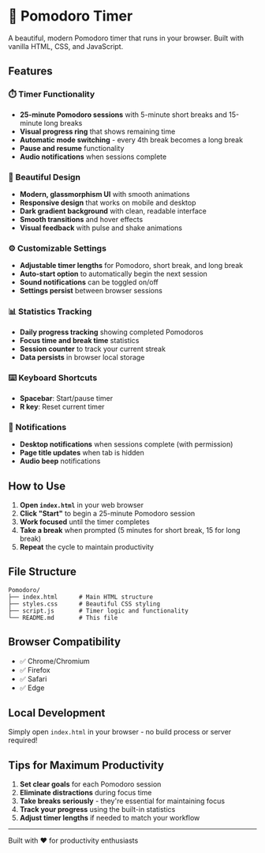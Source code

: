 # 🍅 Pomodoro Timer

A beautiful, modern Pomodoro timer that runs in your browser. Built with vanilla HTML, CSS, and JavaScript.

## Features

### ⏱️ Timer Functionality
- **25-minute Pomodoro sessions** with 5-minute short breaks and 15-minute long breaks
- **Visual progress ring** that shows remaining time
- **Automatic mode switching** - every 4th break becomes a long break
- **Pause and resume** functionality
- **Audio notifications** when sessions complete

### 🎨 Beautiful Design
- **Modern, glassmorphism UI** with smooth animations
- **Responsive design** that works on mobile and desktop
- **Dark gradient background** with clean, readable interface
- **Smooth transitions** and hover effects
- **Visual feedback** with pulse and shake animations

### ⚙️ Customizable Settings
- **Adjustable timer lengths** for Pomodoro, short break, and long break
- **Auto-start option** to automatically begin the next session
- **Sound notifications** can be toggled on/off
- **Settings persist** between browser sessions

### 📊 Statistics Tracking
- **Daily progress tracking** showing completed Pomodoros
- **Focus time and break time** statistics
- **Session counter** to track your current streak
- **Data persists** in browser local storage

### ⌨️ Keyboard Shortcuts
- **Spacebar**: Start/pause timer
- **R key**: Reset current timer

### 🔔 Notifications
- **Desktop notifications** when sessions complete (with permission)
- **Page title updates** when tab is hidden
- **Audio beep** notifications

## How to Use

1. **Open `index.html`** in your web browser
2. **Click "Start"** to begin a 25-minute Pomodoro session
3. **Work focused** until the timer completes
4. **Take a break** when prompted (5 minutes for short break, 15 for long break)
5. **Repeat** the cycle to maintain productivity

## File Structure

```
Pomodoro/
├── index.html      # Main HTML structure
├── styles.css      # Beautiful CSS styling
├── script.js       # Timer logic and functionality
└── README.md       # This file
```

## Browser Compatibility

- ✅ Chrome/Chromium
- ✅ Firefox
- ✅ Safari
- ✅ Edge

## Local Development

Simply open `index.html` in your browser - no build process or server required!

## Tips for Maximum Productivity

1. **Set clear goals** for each Pomodoro session
2. **Eliminate distractions** during focus time
3. **Take breaks seriously** - they're essential for maintaining focus
4. **Track your progress** using the built-in statistics
5. **Adjust timer lengths** if needed to match your workflow

---

Built with ❤️ for productivity enthusiasts
